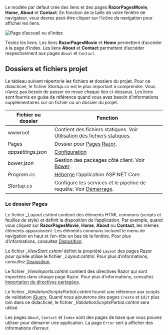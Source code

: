 Le modèle par défaut crée des liens et des pages **RazorPagesMovie**, **Home**, **About** et **Contact**. En fonction de la taille de votre fenêtre de navigateur, vous devrez peut-être cliquer sur l’icône de navigation pour afficher les liens.

![Page d’accueil ou d’index](../../tutorials/razor-pages/razor-pages-start/_static/home2.png)

Testez les liens. Les liens **RazorPagesMovie** et **Home** permettent d’accéder à la page d’index. Les liens **About** et **Contact** permettent d’accéder respectivement aux pages `About` et `Contact`.

## <a name="project-files-and-folders"></a>Dossiers et fichiers projet

Le tableau suivant répertorie les fichiers et dossiers du projet. Pour ce didacticiel, le fichier *Startup.cs* est le plus important à comprendre. Vous n’avez pas besoin de passer en revue chaque lien ci-dessous. Les liens sont fournis en guise de référence quand vous avez besoin d’informations supplémentaires sur un fichier ou un dossier du projet.

| Fichier ou dossier              | Fonction |
| ----------------- | ------------ | 
| wwwroot | Contient des fichiers statiques. Voir [Utilisation des fichiers statiques](xref:fundamentals/static-files). |
| Pages | Dossier pour [Pages Razor](xref:mvc/razor-pages/index). | 
| *appsettings.json* | [Configuration](xref:fundamentals/configuration) |
| *bower.json* | Gestion des packages côté client. Voir [Bower](xref:client-side/bower).|
| *Program.cs* | [Héberge](xref:fundamentals/hosting) l’application ASP.NET Core.|
| *Startup.cs* | Configure les services et le pipeline de requête. Voir [Démarrage](xref:fundamentals/startup).|

### <a name="the-pages-folder"></a>Le dossier Pages

Le fichier *_Layout.cshtml* contient des éléments HTML communs (scripts et feuilles de style) et définit la disposition de l’application. Par exemple, quand vous cliquez sur **RazorPagesMovie**, **Home**, **About** ou **Contact**, les mêmes éléments apparaissent. Les éléments communs incluent le menu de navigation en haut et l’en-tête en bas de la fenêtre. Pour plus d’informations, consultez [Disposition](xref:mvc/views/layout).

Le fichier *_ViewStart.cshtml* définit la propriété `Layout` des pages Razor pour qu’elle utilise le fichier *_Layout.cshtml*. Pour plus d’informations, consultez [Disposition](xref:mvc/views/layout).

Le fichier *_ViewImports.cshtml* contient des directives Razor qui sont importées dans chaque page Razor. Pour plus d’informations, consultez [Importation de directives partagées](xref:mvc/views/layout#importing-shared-directives).

Le fichier *_ValidationScriptsPartial.cshtml* fournit une référence aux scripts de validation [jQuery](https://jquery.com/). Quand nous ajouterons des pages `Create` et `Edit` plus loin dans ce didacticiel, le fichier *_ValidationScriptsPartial.cshtml* sera utilisé.

Les pages `About`, `Contact` et `Index` sont des pages de base que vous pouvez utiliser pour démarrer une application. La page `Error` sert à afficher des informations d’erreur.